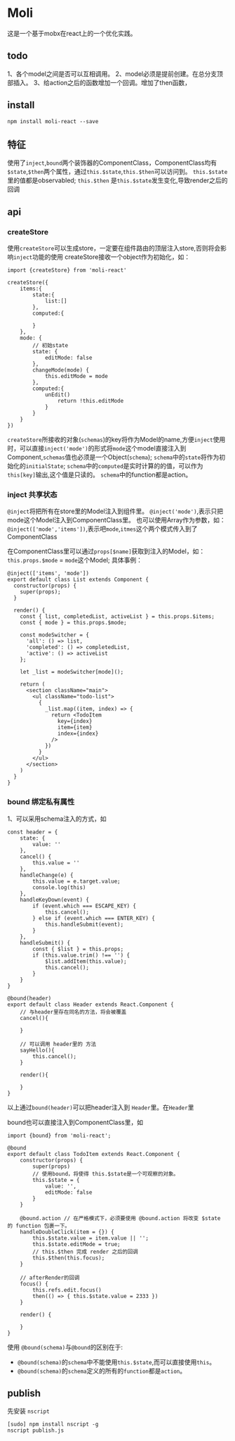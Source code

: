 # Moli
这是一个基于mobx在react上的一个优化实践。

## todo
1、各个model之间是否可以互相调用。
2、model必须是提前创建。在总分支顶部插入。
3、给action之后的函数增加一个回调。增加了then函数，

## install

```
npm install moli-react --save
```

## 特征
使用了`inject`,`bound`两个装饰器的ComponentClass，ComponentClass均有`$state`,`$then`两个属性，通过`this.$state`,`this.$then`可以访问到。
`this.$state`里的值都是observabled;
`this.$then` 是`this.$state`发生变化,导致render之后的回调

## api
### createStore 
使用`createStore`可以生成store，一定要在组件路由的顶层注入store,否则将会影响`inject`功能的使用
createStore接收一个object作为初始化，如：
```
import {createStore} from 'moli-react'

createStore({
    items:{
        state:{
            list:[]
        },
        computed:{
            
        }
    },
    mode: {
        // 初始state
        state: {
            editMode: false
        },
        changeMode(mode) {
            this.editMode = mode
        },
        computed:{
            unEdit()
                return !this.editMode
            }
        }
    }
})
```
`createStore`所接收的对象(`schemas`)的key将作为Model的name,方便`inject`使用时，可以直接`inject('mode')`的形式将`mode`这个model直接注入到Component,`schemas`值也必须是一个Object(`schema`);
`schema`中的`state`将作为初始化的`initialState`;
`schema`中的`computed`是实时计算的的值，可以作为`this[key]`输出,这个值是只读的。
`schema`中的function都是action。

### inject 共享状态
`@inject`将把所有在store里的Model注入到组件里。
`@inject('mode')`,表示只把mode这个Model注入到ComponentClass里。
也可以使用Array作为参数，如：
`@inject(['mode','items'])`,表示吧`mode`,`itmes`这个两个模式传入到了ComponentClass

在ComponentClass里可以通过`props[$name]`获取到注入的Model，如：`this.props.$mode` = `mode`这个Model;
具体事例：
```React
@inject(['items', 'mode'])
export default class List extends Component {
  constructor(props) {
    super(props);
  }

  render() {
    const { list, completedList, activeList } = this.props.$items;
    const { mode } = this.props.$mode;

    const modeSwitcher = {
      'all': () => list,
      'completed': () => completedList,
      'active': () => activeList
    };

    let _list = modeSwitcher[mode]();

    return (
      <section className="main">
        <ul className="todo-list">
          {
            _list.map((item, index) => {
              return <TodoItem
                key={index}
                item={item}
                index={index}
              />
            })
          }
        </ul>
      </section>
    )
  }
}
```

### bound 绑定私有属性
1、可以采用schema注入的方式，如
```
const header = {
    state: {
        value: ''
    },
    cancel() {
        this.value = ''
    },
    handleChange(e) {
        this.value = e.target.value;
        console.log(this)
    },
    handleKeyDown(event) {
        if (event.which === ESCAPE_KEY) {
            this.cancel();
        } else if (event.which === ENTER_KEY) {
            this.handleSubmit(event);
        }
    },
    handleSubmit() {
        const { $list } = this.props;
        if (this.value.trim() !== '') {
            $list.addItem(this.value);
            this.cancel();
        }
    }
}

@bound(header)
export default class Header extends React.Component {
    // 与header里存在同名的方法，将会被覆盖
    cancel(){

    }

    // 可以调用 header里的 方法
    sayHello(){
        this.cancel();
    }

    render(){

    }
}

```

以上通过`bound(header)`可以把header注入到 `Header`里。在`Header`里

bound也可以直接注入到ComponentClass里，如

```
import {bound} from 'moli-react';

@bound
export default class TodoItem extends React.Component {
    constructor(props) {
        super(props)
        // 使用bound，将使得 this.$state是一个可观察的对象。
        this.$state = {
            value: '',
            editMode: false
        }
    }
    
    @bound.action // 在严格模式下，必须要使用 @bound.action 将改变 $state 的 function 包裹一下。
    handleDoubleClick(item = {}) {
        this.$state.value = item.value || '';
        this.$state.editMode = true;
        // this.$then 完成 render 之后的回调
        this.$then(this.focus);
    }

    // afterRender的回调
    focus() {
        this.refs.edit.focus()
        then(() => { this.$state.value = 2333 })
    }

    render() {

    }
}
 ```
使用 `@bound(schema)`与`@bound`的区别在于:
* `@bound(schema)`的`schema`中不能使用`this.$state`,而可以直接使用`this`。
* `@bound(schema)`的`schema`定义的所有的`function`都是`action`。


## publish

先安装 `nscript`
```
[sudo] npm install nscript -g
nscript publish.js
```

